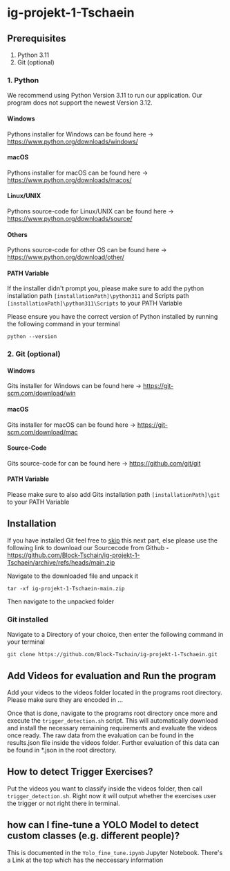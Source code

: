 # ig-projekt-1-Tschaein

## Prerequisites
1. Python 3.11
2. Git (optional)

### 1. Python
We recommend using Python Version 3.11 to run our application. Our program does not support the newest Version 3.12.

#### Windows
Pythons installer for Windows can be found here -> https://www.python.org/downloads/windows/

#### macOS
Pythons installer for macOS can be found here -> https://www.python.org/downloads/macos/

#### Linux/UNIX
Pythons source-code for Linux/UNIX can be found here -> https://www.python.org/downloads/source/

#### Others
Pythons source-code for other OS can be found here -> https://www.python.org/download/other/

#### PATH Variable
If the installer didn't prompt you, please make sure to add the python installation path ```[installationPath]\python311``` and Scripts path ```[installationPath]\python311\Scripts``` to your PATH Variable

Please ensure you have the correct version of Python installed by running the following command in your terminal
```
python --version
```

### 2. Git (optional)

#### Windows
Gits installer for Windows can be found here -> https://git-scm.com/download/win

#### macOS
Gits installer for macOS can be found here -> https://git-scm.com/download/mac

#### Source-Code
Gits source-code for can be found here -> https://github.com/git/git

#### PATH Variable
Please make sure to also add Gits installation path ```[installationPath]\git``` to your PATH Variable

## Installation

If you have installed Git feel free to <a href="git-installed">skip</a> this next part, else please use the following link to download our Sourcecode from Github
	- https://github.com/Block-Tschain/ig-projekt-1-Tschaein/archive/refs/heads/main.zip

Navigate to the downloaded file and unpack it
```
tar -xf ig-projekt-1-Tschaein-main.zip
```
Then navigate to the unpacked folder

<a name="git-installed"></a>

### Git installed
Navigate to a Directory of your choice, then enter the following command in your terminal
```
git clone https://github.com/Block-Tschain/ig-projekt-1-Tschaein.git
```

## Add Videos for evaluation and Run the program
Add your videos to the videos folder located in the programs root directory.
Please make sure they are encoded in ...

Once that is done, navigate to the programs root directory once more and execute the ```trigger_detection.sh``` script.
This will automatically download and install the necessary remaining requirements and evaluate the videos once ready.
The raw data from the evaluation can be found in the results.json file inside the videos folder.
Further evaluation of this data can be found in \*.json in the root directory.

## How to detect Trigger Exercises?
Put the videos you want to classify inside the videos folder, then call `trigger_detection.sh`. Right now it will output whether the exercises user the trigger or not right there in terminal.

## how can I fine-tune a YOLO Model to detect custom classes (e.g. different people)?

This is documented in the `Yolo_fine_tune.ipynb` Jupyter Notebook. There's a Link at the top which has the neccessary information